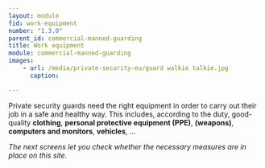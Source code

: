 ```yaml
---
layout: module
fid: work-equipment
number: "1.3.0"
parent_id: commercial-manned-guarding
title: Work equipment
module: commercial-manned-guarding
images:
    - url: /media/private-security-eu/guard walkie talkie.jpg
      caption: 

---
```

Private security guards need the right equipment in order to carry out their
job in a safe and healthy way. This includes, according to the duty, good-
quality **clothing**, **personal protective equipment (PPE)**, **(weapons)**,
**computers and monitors**, **vehicles**, ...

_The next screens let you check whether the necessary measures are in place on
this site._


